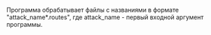 Программа обрабатывает файлы с названиями в формате "attack_name*.routes", где attack_name - первый входной аргумент программы.
